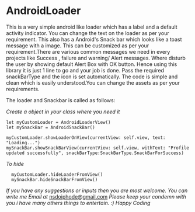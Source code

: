 # AndroidLoader
This is a very simple android like loader which has a label and a default activity indicator. You can change the text on the loader as per your requirement. This also has a Android's Snack bar which looks like a toast message with a image. This can be customized as per your requirement.There are various common messages we need in every projects like Success , failure and warning/ Alert messages. Where disturb the user by showing default Alert Box with OK button. Hence using this library it is just 1 line to go and your job is done. Pass the required snackBarType and the icon is set automatically. The code is simple and clean which is easily understood.You can change the assets as per your requirements. 

 The loader and Snackbar is called as follows:
 
*Create a object in your class where you need it*
 
    let myCustomLoader = AndroidLoaderView()
    let mySnackBar = AndroidSnackBar()
    
    myCustomLoader.showLoaderOnView(currentView: self.view, text: "Loading...")
    mySnackBar.showSnackBarView(currentView: self.view, withText: "Profile updated successfully", snackBarType:SnackBarType.SnackBarForSuccess)

*To hide*
  
      myCustomLoader.hideLoaderFromView()
      mySnackBar.hideSnackBarFromView()

*If you have any suggestions or inputs then you are most welcome. You can write me Email at* nsdoiphode@gmail.com 
*Please keep your condemn with you i have many others things to entertain. :) Happy Coding*
